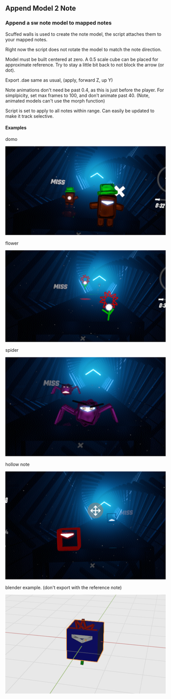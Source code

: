 ## Append Model 2 Note
### Append a sw note model to mapped notes

Scuffed walls is used to create the note model, the script attaches them to your mapped notes.

Right now the script does not rotate the model to match the note direction.

Model must be built centered at zero. A 0.5 scale cube can be placed for approximate reference. Try to stay a little bit back to not block the arrow (or dot).

Export .dae same as usual, (apply, forward Z, up Y)

Note animations don't need be past 0.4, as this is just before the player. For simplpicity, set max frames to 100, and don't animate past 40. (Note, animated models can't use the morph function)

Script is set to apply to all notes within range. Can easily be updated to make it track selective.

#### Examples
domo

![](domo_note.png)

flower

![](flower_note.png)

spider

![](spider_note.png)

hollow note

![](hollow_note.png)

blender example. (don't export with the reference note)

![](blender_ref.png)
